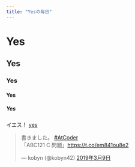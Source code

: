 ```yaml
---
title: "Yesの毎日"
---
```

# Yes
## Yes
### Yes
#### Yes
##### Yes
イエス！
[yes](./subsub/no.md)

<blockquote class="twitter-tweet" data-lang="ja"><p lang="ja" dir="ltr">書きました。 <a href="https://twitter.com/hashtag/AtCoder?src=hash&amp;ref_src=twsrc%5Etfw">#AtCoder</a><br>「ABC121 C 問題」<a href="https://t.co/em841ou8e2">https://t.co/em841ou8e2</a></p>&mdash; kobyn (@kobyn42) <a href="https://twitter.com/kobyn42/status/1104400976952217601?ref_src=twsrc%5Etfw">2019年3月9日</a></blockquote>
<script async src="https://platform.twitter.com/widgets.js" charset="utf-8"></script>

